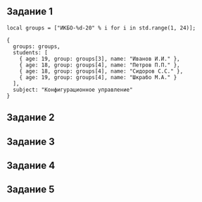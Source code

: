 
## **Задание 1**

```
local groups = ["ИКБО-%d-20" % i for i in std.range(1, 24)];

{
  groups: groups,
  students: [
    { age: 19, group: groups[3], name: "Иванов И.И." },
    { age: 18, group: groups[4], name: "Петров П.П." },
    { age: 18, group: groups[4], name: "Сидоров С.С." },
    { age: 19, group: groups[4], name: "Шкрабо М.А." } 
  ],
  subject: "Конфигурационное управление"
}
```
## **Задание 2**
## **Задание 3**
## **Задание 4**
## **Задание 5**
